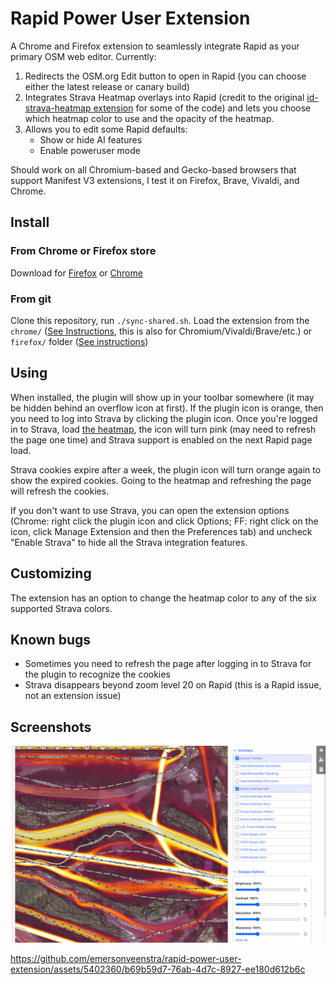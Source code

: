 # Rapid Power User Extension

A Chrome and Firefox extension to seamlessly integrate Rapid as your primary OSM web editor. Currently:

1. Redirects the OSM.org Edit button to open in Rapid (you can choose either the latest release or canary build)
2. Integrates Strava Heatmap overlays into Rapid (credit to the original [id-strava-heatmap extension](https://github.com/cmoffroad/id-strava-heatmap-extension) for some of the code) and lets you choose which heatmap color to use and the opacity of the heatmap.
3. Allows you to edit some Rapid defaults:
	- Show or hide AI features
	- Enable poweruser mode

Should work on all Chromium-based and Gecko-based browsers that support Manifest V3 extensions, I test it on Firefox, Brave, Vivaldi, and Chrome. 

## Install 

### From Chrome or Firefox store
Download for [Firefox](https://addons.mozilla.org/addon/rapid-power-user-extension/) or [Chrome](https://chromewebstore.google.com/detail/rapid-power-user-extensio/djjkglmhbemnkfjcnfjdanodcbmfpdgm)

### From git
Clone this repository, run `./sync-shared.sh`. Load the extension from the `chrome/` ([See Instructions](https://developer.chrome.com/docs/extensions/get-started/tutorial/hello-world#load-unpacked), this is also for Chromium/Vivaldi/Brave/etc.) or `firefox/` folder ([See instructions](https://developer.mozilla.org/en-US/docs/Mozilla/Add-ons/WebExtensions/Your_first_WebExtension#installing))

## Using

When installed, the plugin will show up in your toolbar somewhere (it may be hidden behind an overflow icon at first). If the plugin icon is orange, then you need to log into Strava by clicking the plugin icon. Once you're logged in to Strava, load [the heatmap](https://www.strava.com/maps/global-heatmap), the icon will turn pink (may need to refresh the page one time) and Strava support is enabled on the next Rapid page load.

Strava cookies expire after a week, the plugin icon will turn orange again to show the expired cookies. Going to the heatmap and refreshing the page will refresh the cookies.

If you don't want to use Strava, you can open the extension options (Chrome: right click the plugin icon and click Options; FF: right click on the icon, click Manage Extension and then the Preferences tab) and uncheck "Enable Strava" to hide all the Strava integration features.

## Customizing

The extension has an option to change the heatmap color to any of the six supported Strava colors.


## Known bugs
- Sometimes you need to refresh the page after logging in to Strava for the plugin to recognize the cookies
- Strava disappears beyond zoom level 20 on Rapid (this is a Rapid issue, not an extension issue)

## Screenshots

![screenshot showing built in Strava support](shared/screenshots/strava-list.png)


https://github.com/emersonveenstra/rapid-power-user-extension/assets/5402360/b69b59d7-76ab-4d7c-8927-ee180d612b6c

